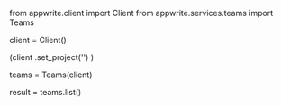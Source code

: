 from appwrite.client import Client
from appwrite.services.teams import Teams

client = Client()

(client
  .set_project('')
)

teams = Teams(client)

result = teams.list()
